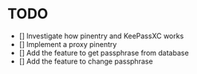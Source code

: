  
# TODO

- [] Investigate how pinentry and KeePassXC works
- [] Implement a proxy pinentry
- [] Add the feature to get passphrase from database
- [] Add the feature to change passphrase